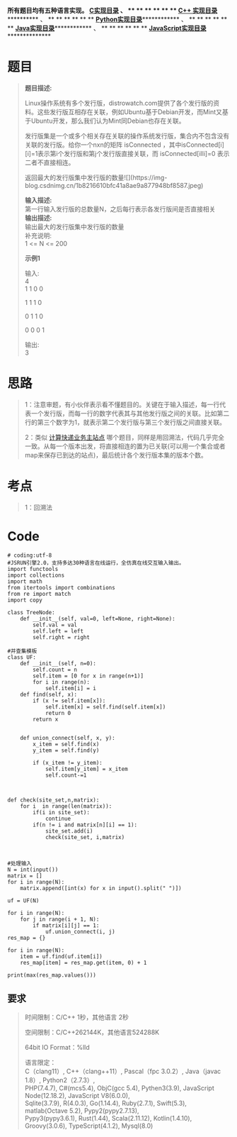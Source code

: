 **所有题目均有五种语言实现。
**[C实现目录](https://renjie.blog.csdn.net/article/details/129190260 "C实现目录")** 、
** ** ** ** ** ** **[C++
实现目录](https://blog.csdn.net/misayaaaaa/category_12036814.html "C++
实现目录")************** 、 ** ** ** ** ** **
**[Python实现目录](https://blog.csdn.net/misayaaaaa/category_12111005.html
"Python实现目录")************** 、 ** ** ** ** ** **
**[Java实现目录](https://blog.csdn.net/misayaaaaa/category_12111006.html
"Java实现目录")************** 、 ** ** ** ** ** **
**[JavaScript实现目录](https://blog.csdn.net/misayaaaaa/category_12199270.html
"JavaScript实现目录")****************

# 题目

> **题目描述:**
>
>
> Linux操作系统有多个发行版，distrowatch.com提供了各个发行版的资料。这些发行版互相存在关联，例如Ubuntu基于Debian开发，而Mint又基于Ubuntu开发，那么我们认为Mint同Debian也存在关联。
>
> 发行版集是一个或多个相关存在关联的操作系统发行版，集合内不包含没有关联的发行版。给你一个nxn的矩阵 isConnected
> ，其中isConnected[i][i]=1表示第i个发行版和第j个发行版直接关联，而 isConnected[illi]=0 表示二者不直接相连。
>
> 返回最大的发行版集中发行版的数量![](https://img-
> blog.csdnimg.cn/1b8216610bfc41a8ae9a877948bf8587.jpeg)
>
> **输入描述:**  
>  第一行输入发行版的总数量N，之后每行表示各发行版间是否直接相关  
>  **输出描述:**  
>  输出最大的发行版集中发行版的数量  
>  补充说明:  
>  1 <= N <= 200
>
> **示例1**
>
> 输入:  
>  4  
>  1 1 0 0
>
> 1 1 1 0
>
> 0 1 1 0
>
> 0 0 0 1
>
> 输出:  
>  3

# 思路

>
> 1：注意审题，有小伙伴表示看不懂题目的。关键在于输入描述，每一行代表一个发行版，而每一行的数字代表其与其他发行版之间的关联。比如第二行的第三个数字为1，就表示第二个发行版与第三个发行版之间直接关联。
>
> 2：类似 [计算快递业务主站点](https://renjie.blog.csdn.net/article/details/128418116
> "计算快递业务主站点")
> 哪个题目，同样是用回溯法，代码几乎完全一致。从每一个版本出发，将直接相连的置为已关联(可以用一个集合或者map来保存已到达的站点)，最后统计各个发行版本集的版本个数。

# 考点

> 1：回溯法

# Code

    
    
    # coding:utf-8
    #JSRUN引擎2.0，支持多达30种语言在线运行，全仿真在线交互输入输出。 
    import functools
    import collections
    import math
    from itertools import combinations
    from re import match
    import copy
    
    class TreeNode:
        def __init__(self, val=0, left=None, right=None):
            self.val = val
            self.left = left
            self.right = right
    
    #并查集模板
    class UF:
        def __init__(self, n=0):
            self.count = n
            self.item = [0 for x in range(n+1)]
            for i in range(n):
                self.item[i] = i
        def find(self, x):
            if (x != self.item[x]):
                self.item[x] = self.find(self.item[x])
                return 0
            return x
        
     
        def union_connect(self, x, y):
            x_item = self.find(x)
            y_item = self.find(y)
        
            if (x_item != y_item):
                self.item[y_item] = x_item
                self.count-=1
    
    
    
    def check(site_set,n,matrix):
        for i  in range(len(matrix)):
            if(i in site_set):    
                continue        
            if(n != i and matrix[n][i] == 1):
                site_set.add(i)
                check(site_set, i,matrix)
     
     
     
    #处理输入
    N = int(input())
    matrix = []
    for i in range(N):
        matrix.append([int(x) for x in input().split(" ")])
     
    uf = UF(N)
     
    for i in range(N):
        for j in range(i + 1, N):  
            if matrix[i][j] == 1:
                uf.union_connect(i, j)
    res_map = {}
     
    for i in range(N):
        item = uf.find(uf.item[i])
        res_map[item] = res_map.get(item, 0) + 1
     
    print(max(res_map.values()))
    
    
    

## 要求

> 时间限制：C/C++ 1秒，其他语言 2秒
>
> 空间限制：C/C++262144K，其他语言524288K
>
> 64bit IO Format：%lld
>
> 语言限定：  
>  C（clang11）, C++（clang++11）, Pascal（fpc 3.0.2）, Java（javac 1.8）,
> Python2（2.7.3）,  
>  PHP(7.4.7), C#(mcs5.4), ObjC(gcc 5.4), Pythen3(3.9), JavaScript
> Node(12.18.2), JavaScript V8(6.0.0),  
>  Sqlite(3.7.9), R(4.0.3), Go(1.14.4), Ruby(2.7.1), Swift(5.3), matlab(Octave
> 5.2), Pypy2(pypy2.7.13),  
>  Pypy3(pypy3.6.1), Rust(1.44), Scala(2.11.12), Kotlin(1.4.10),
> Groovy(3.0.6), TypeScript(4.1.2), Mysql(8.0)

